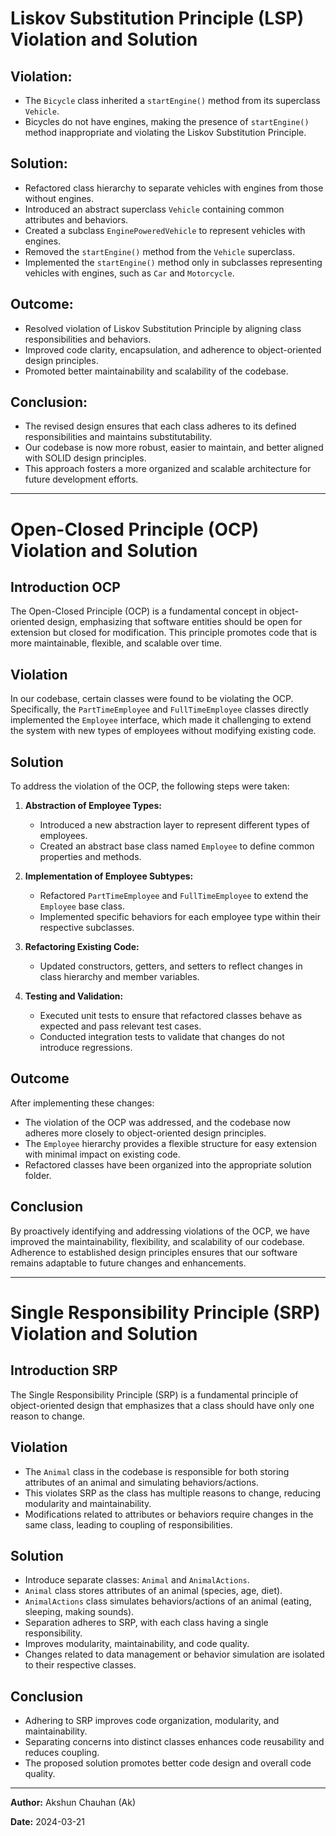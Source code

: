 # Liskov Substitution Principle (LSP)  Violation and Solution


## Violation:

- The `Bicycle` class inherited a `startEngine()` method from its superclass `Vehicle`.
- Bicycles do not have engines, making the presence of `startEngine()` method inappropriate and violating the Liskov Substitution Principle.

## Solution:

- Refactored class hierarchy to separate vehicles with engines from those without engines.
- Introduced an abstract superclass `Vehicle` containing common attributes and behaviors.
- Created a subclass `EnginePoweredVehicle` to represent vehicles with engines.
- Removed the `startEngine()` method from the `Vehicle` superclass.
- Implemented the `startEngine()` method only in subclasses representing vehicles with engines, such as `Car` and `Motorcycle`.

## Outcome:

- Resolved violation of Liskov Substitution Principle by aligning class responsibilities and behaviors.
- Improved code clarity, encapsulation, and adherence to object-oriented design principles.
- Promoted better maintainability and scalability of the codebase.

## Conclusion:

- The revised design ensures that each class adheres to its defined responsibilities and maintains substitutability.
- Our codebase is now more robust, easier to maintain, and better aligned with SOLID design principles.
- This approach fosters a more organized and scalable architecture for future development efforts.

---
# Open-Closed Principle (OCP) Violation and Solution

## Introduction OCP
The Open-Closed Principle (OCP) is a fundamental concept in object-oriented design, emphasizing that software entities should be open for extension but closed for modification. This principle promotes code that is more maintainable, flexible, and scalable over time.

## Violation
In our codebase, certain classes were found to be violating the OCP. Specifically, the `PartTimeEmployee` and `FullTimeEmployee` classes directly implemented the `Employee` interface, which made it challenging to extend the system with new types of employees without modifying existing code.

## Solution
To address the violation of the OCP, the following steps were taken:

1. **Abstraction of Employee Types:**
    - Introduced a new abstraction layer to represent different types of employees.
    - Created an abstract base class named `Employee` to define common properties and methods.

2. **Implementation of Employee Subtypes:**
    - Refactored `PartTimeEmployee` and `FullTimeEmployee` to extend the `Employee` base class.
    - Implemented specific behaviors for each employee type within their respective subclasses.

3. **Refactoring Existing Code:**
    - Updated constructors, getters, and setters to reflect changes in class hierarchy and member variables.

4. **Testing and Validation:**
    - Executed unit tests to ensure that refactored classes behave as expected and pass relevant test cases.
    - Conducted integration tests to validate that changes do not introduce regressions.

## Outcome
After implementing these changes:
- The violation of the OCP was addressed, and the codebase now adheres more closely to object-oriented design principles.
- The `Employee` hierarchy provides a flexible structure for easy extension with minimal impact on existing code.
- Refactored classes have been organized into the appropriate solution folder.

## Conclusion
By proactively identifying and addressing violations of the OCP, we have improved the maintainability, flexibility, and scalability of our codebase. Adherence to established design principles ensures that our software remains adaptable to future changes and enhancements.

---


# Single Responsibility Principle (SRP) Violation and Solution

## Introduction SRP
The Single Responsibility Principle (SRP) is a fundamental principle of object-oriented design that emphasizes that a class should have only one reason to change.

## Violation
- The `Animal` class in the codebase is responsible for both storing attributes of an animal and simulating behaviors/actions.
- This violates SRP as the class has multiple reasons to change, reducing modularity and maintainability.
- Modifications related to attributes or behaviors require changes in the same class, leading to coupling of responsibilities.

## Solution
- Introduce separate classes: `Animal` and `AnimalActions`.
- `Animal` class stores attributes of an animal (species, age, diet).
- `AnimalActions` class simulates behaviors/actions of an animal (eating, sleeping, making sounds).
- Separation adheres to SRP, with each class having a single responsibility.
- Improves modularity, maintainability, and code quality.
- Changes related to data management or behavior simulation are isolated to their respective classes.

## Conclusion
- Adhering to SRP improves code organization, modularity, and maintainability.
- Separating concerns into distinct classes enhances code reusability and reduces coupling.
- The proposed solution promotes better code design and overall code quality.

---
**Author:** Akshun Chauhan (Ak)

**Date:** 2024-03-21